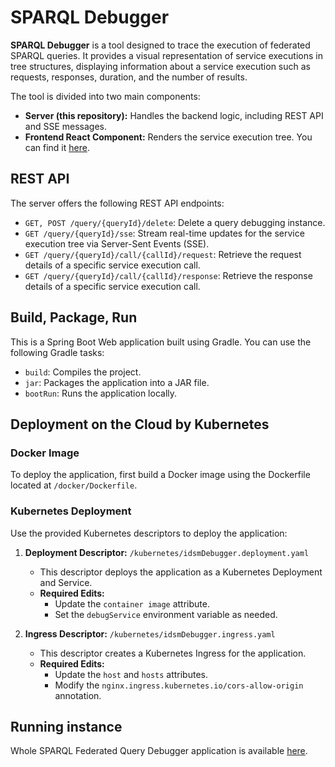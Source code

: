 # SPARQL Debugger

**SPARQL Debugger** is a tool designed to trace the execution of federated SPARQL queries. It provides a visual representation of service executions in tree structures, displaying information about a service execution such as requests, responses, duration, and the number of results.

The tool is divided into two main components:
- **Server (this repository):** Handles the backend logic, including REST API and SSE messages.
- **Frontend React Component:** Renders the service execution tree. You can find it [here](https://github.com/iocbbioinf/sparql_debugger_component).

## REST API

The server offers the following REST API endpoints:

- `GET, POST /query/{queryId}/delete`: Delete a query debugging instance.
- `GET /query/{queryId}/sse`: Stream real-time updates for the service execution tree via Server-Sent Events (SSE).
- `GET /query/{queryId}/call/{callId}/request`: Retrieve the request details of a specific service execution call.
- `GET /query/{queryId}/call/{callId}/response`: Retrieve the response details of a specific service execution call.

## Build, Package, Run

This is a Spring Boot Web application built using Gradle. You can use the following Gradle tasks:

- `build`: Compiles the project.
- `jar`: Packages the application into a JAR file.
- `bootRun`: Runs the application locally.

## Deployment on the Cloud by Kubernetes

### Docker Image
To deploy the application, first build a Docker image using the Dockerfile located at `/docker/Dockerfile`.

### Kubernetes Deployment
Use the provided Kubernetes descriptors to deploy the application:

1. **Deployment Descriptor:** `/kubernetes/idsmDebugger.deployment.yaml`
    - This descriptor deploys the application as a Kubernetes Deployment and Service.
    - **Required Edits:**
        - Update the `container image` attribute.
        - Set the `debugService` environment variable as needed.

2. **Ingress Descriptor:** `/kubernetes/idsmDebugger.ingress.yaml`
    - This descriptor creates a Kubernetes Ingress for the application.
    - **Required Edits:**
        - Update the `host` and `hosts` attributes.
        - Modify the `nginx.ingress.kubernetes.io/cors-allow-origin` annotation.

## Running instance
Whole SPARQL Federated Query Debugger application is available [here](https://idsm-react-debugger-1.dyn.cloud.e-infra.cz/). 
